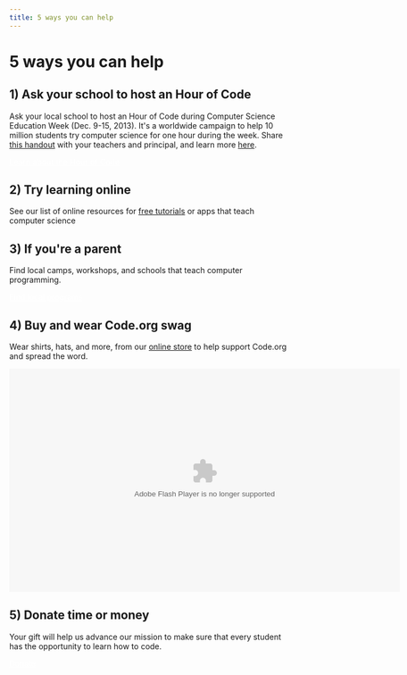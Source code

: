 ```yaml
---
title: 5 ways you can help
---
```

# 5 ways you can help

## 1) Ask your school to host an Hour of Code

Ask your local school to host an Hour of Code during Computer Science Education Week (Dec. 9-15, 2013). It's a worldwide campaign to help 10 million students try computer science for one hour during the week. Share
  [this handout](/files/Hour-of-Code-Handout-for-Schools.pdf) with your teachers and principal, and learn more [here](http://hourofcode.org).

<a href="http://hourofcode.com" class="btn btn-default" style="color: #fff;">Learn about the Hour of Code</a>

## 2) Try learning online

See our list of online resources for [free tutorials](http://code.org/learn) or apps that teach computer science

## 3) If you're a parent

Find local camps, workshops, and schools that teach computer programming.

<a href="/learn/local" class="btn btn-default" style="color: #fff;">Find local programs</a>

## 4) Buy and wear Code.org swag

Wear shirts, hats, and more, from our [online store](http://www.zazzle.com/codeorg) to help support Code.org and spread the word.

<div><embed wmode="transparent" src="http://www.zazzle.com/utl/getpanel?zp=117342499302595486" flashvars="feedId=117342499302595486" width="700" height="400" type="application/x-shockwave-flash" /></div>

## 5) Donate time or money

Your gift will help us advance our mission to make sure that every student has the opportunity to learn how to code.

<a href="http://code.org/donate" class="btn btn-default" style="color: #fff;">Donate</a>
